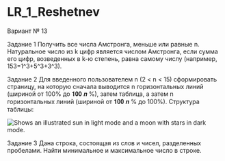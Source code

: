 # LR_1_Reshetnev

Вариант № 13

Задание 1
Получить все числа Амстронга, меньше или равные n.
Натуральное число из k цифр является числом Амстронга,
если сумма его цифр, возведенных в k-ю степень, равна
самому числу (например, 153=1^3+5^3+3^3).

Задание 2
Для введенного пользователем n (2 < n < 15) сформировать
страницу, на которую сначала выводится n горизонтальных
линий (шириной от 100% до
𝟏𝟎𝟎
𝒏 %), затем таблица, а затем n
горизонтальных линий (шириной от 𝟏𝟎𝟎
𝒏 % до 100%).
Структура таблицы:

<picture>
  <img alt="Shows an illustrated sun in light mode and a moon with stars in dark mode." src="https://downloader.disk.yandex.ru/preview/66eaeaf1bd01d834a639dd75c401e94b82edbdd48d62568614e8cf2734c6fb69/64206b70/HQ0sKDX56F-1Iltw7m8pWxqaf_94yH6aDcBhJAgyTPkm4tpNR7DN36OU5pYuVPe0gUwbGRCKky4ZfHa8AomMSw%3D%3D?uid=0&filename=Screenshot_59.png&disposition=inline&hash=&limit=0&content_type=image%2Fpng&owner_uid=0&tknv=v2&size=1872x932">
</picture>

Задание 3
Дана строка, состоящая из слов и чисел, разделенных
пробелами. Найти минимальное и максимальное число в
строке.
